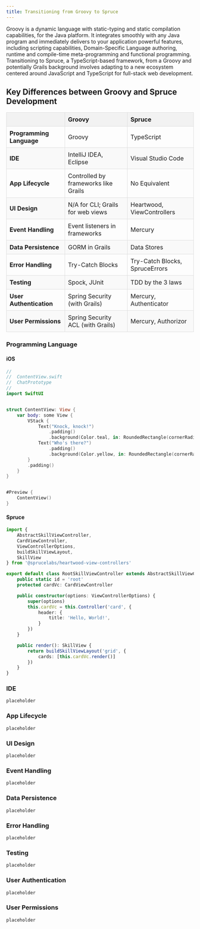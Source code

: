 ```yaml
---
title: Transitioning from Groovy to Spruce
---
```

<style>
  #language-selector {
    display: flex;
    justify-content: center;
    margin-top: 20px;
  }

  #language-selector button {
    background-color: #1a1a1a;
    color: #fff;
    border: 2px solid transparent;
    border-radius: 8px;
    padding: 6px 12px; 
    margin: 0 6px; 
    cursor: pointer;
    transition: all 0.3s ease-in-out;
    font-weight: bold;
    text-transform: uppercase;
    letter-spacing: 1px;
    font-size: 0.7em; 
  }

  #language-selector button:hover, #language-selector button:focus {
    background-color: #0EDDD3;
    border-color: #0EDDD3;
    box-shadow: 0 4px 8px rgba(0, 0, 0, 0.2);
    transform: translateY(-4px);
  }

  #language-selector button:active {
    transform: translateY(2px);
    box-shadow: none;
  }
  table {
  width: 100%;
  border-collapse: collapse;
  margin-bottom: 20px;
}

th, td {
  border: 1px solid #ddd;
  padding: 8px;
  text-align: left;
}

th {
  background-color: #f2f2f2;
}

tr:nth-child(even) {
  background-color: #f9f9f9;
}
</style>

Groovy is a dynamic language with static-typing and static compilation capabilities, for the Java platform. It integrates smoothly with any Java program and immediately delivers to your application powerful features, including scripting capabilities, Domain-Specific Language authoring, runtime and compile-time meta-programming and functional programming. Transitioning to Spruce, a TypeScript-based framework, from a Groovy and potentially Grails background involves adapting to a new ecosystem centered around JavaScript and TypeScript for full-stack web development.

## Key Differences between Groovy and Spruce Development

|     | Groovy                   | Spruce                   |
|-----------------------|--------------------------|--------------------------|
| **Programming Language** | Groovy                  | TypeScript               |
| **IDE**                 | IntelliJ IDEA, Eclipse  | Visual Studio Code       |
| **App Lifecycle**       | Controlled by frameworks like Grails | No Equivalent            |
| **UI Design**           | N/A for CLI; Grails for web views | Heartwood, ViewControllers |
| **Event Handling**      | Event listeners in frameworks | Mercury                  |
| **Data Persistence**    | GORM in Grails          | Data Stores              |
| **Error Handling**      | Try-Catch Blocks        | Try-Catch Blocks, SpruceErrors |
| **Testing**             | Spock, JUnit            | TDD by the 3 laws        |
| **User Authentication** | Spring Security (with Grails) | Mercury, Authenticator   |
| **User Permissions**    | Spring Security ACL (with Grails) | Mercury, Authorizor      |


### Programming Language

#### iOS

```swift
//
//  ContentView.swift
//  ChatPrototype
//
import SwiftUI


struct ContentView: View {
    var body: some View {
        VStack {
            Text("Knock, knock!")
                .padding()
                .background(Color.teal, in: RoundedRectangle(cornerRadius: 8))
            Text("Who's there?")
                .padding()
                .background(Color.yellow, in: RoundedRectangle(cornerRadius: 8))
        }
        .padding()
    }
}


#Preview {
    ContentView()
}
```
#### Spruce

```typescript
import {
	AbstractSkillViewController,
	CardViewController,
	ViewControllerOptions,
	buildSkillViewLayout,
	SkillView
} from '@sprucelabs/heartwood-view-controllers'

export default class RootSkillViewController extends AbstractSkillViewController {
	public static id = 'root'
	protected cardVc: CardViewController

	public constructor(options: ViewControllerOptions) {
		super(options)
		this.cardVc = this.Controller('card', {
			header: {
				title: 'Hello, World!',
			}
		})
	}

	public render(): SkillView {
		return buildSkillViewLayout('grid', {
			cards: [this.cardVc.render()]
		})
	}
}

```

### IDE 

```
placeholder

```

### App Lifecycle

```
placeholder

```

### UI Design

```
placeholder

```

### Event Handling

```
placeholder

```

### Data Persistence

```
placeholder

```

### Error Handling

```
placeholder

```

### Testing             

```
placeholder

```

### User Authentication

```
placeholder

```

### User Permissions

```
placeholder

```